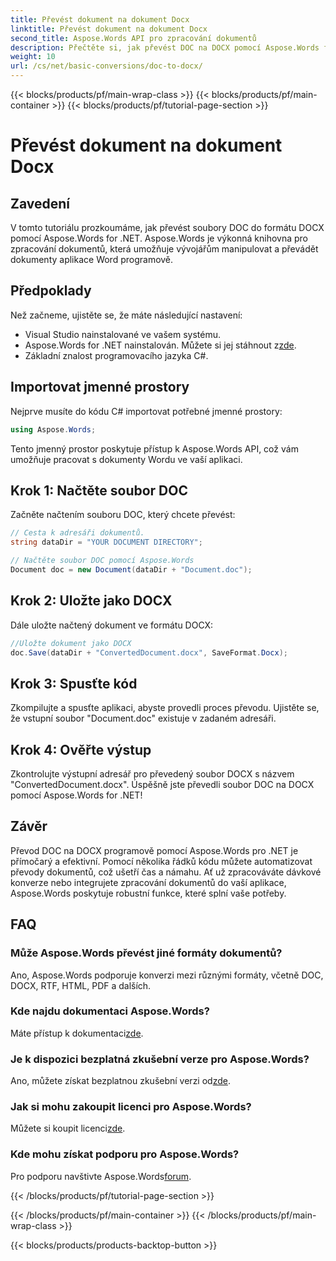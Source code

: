 ```yaml
---
title: Převést dokument na dokument Docx
linktitle: Převést dokument na dokument Docx
second_title: Aspose.Words API pro zpracování dokumentů
description: Přečtěte si, jak převést DOC na DOCX pomocí Aspose.Words for .NET. Podrobný průvodce s příklady kódu. Ideální pro vývojáře.
weight: 10
url: /cs/net/basic-conversions/doc-to-docx/
---
```


{{< blocks/products/pf/main-wrap-class >}}
{{< blocks/products/pf/main-container >}}
{{< blocks/products/pf/tutorial-page-section >}}

# Převést dokument na dokument Docx

## Zavedení

V tomto tutoriálu prozkoumáme, jak převést soubory DOC do formátu DOCX pomocí Aspose.Words for .NET. Aspose.Words je výkonná knihovna pro zpracování dokumentů, která umožňuje vývojářům manipulovat a převádět dokumenty aplikace Word programově.

## Předpoklady

Než začneme, ujistěte se, že máte následující nastavení:
- Visual Studio nainstalované ve vašem systému.
-  Aspose.Words for .NET nainstalován. Můžete si jej stáhnout z[zde](https://releases.aspose.com/words/net/).
- Základní znalost programovacího jazyka C#.

## Importovat jmenné prostory

Nejprve musíte do kódu C# importovat potřebné jmenné prostory:
```csharp
using Aspose.Words;
```

Tento jmenný prostor poskytuje přístup k Aspose.Words API, což vám umožňuje pracovat s dokumenty Wordu ve vaší aplikaci.

## Krok 1: Načtěte soubor DOC

Začněte načtením souboru DOC, který chcete převést:
```csharp
// Cesta k adresáři dokumentů.
string dataDir = "YOUR DOCUMENT DIRECTORY";

// Načtěte soubor DOC pomocí Aspose.Words
Document doc = new Document(dataDir + "Document.doc");
```

## Krok 2: Uložte jako DOCX

Dále uložte načtený dokument ve formátu DOCX:
```csharp
//Uložte dokument jako DOCX
doc.Save(dataDir + "ConvertedDocument.docx", SaveFormat.Docx);
```

## Krok 3: Spusťte kód

Zkompilujte a spusťte aplikaci, abyste provedli proces převodu. Ujistěte se, že vstupní soubor "Document.doc" existuje v zadaném adresáři.

## Krok 4: Ověřte výstup

Zkontrolujte výstupní adresář pro převedený soubor DOCX s názvem "ConvertedDocument.docx". Úspěšně jste převedli soubor DOC na DOCX pomocí Aspose.Words for .NET!

## Závěr

Převod DOC na DOCX programově pomocí Aspose.Words pro .NET je přímočarý a efektivní. Pomocí několika řádků kódu můžete automatizovat převody dokumentů, což ušetří čas a námahu. Ať už zpracováváte dávkové konverze nebo integrujete zpracování dokumentů do vaší aplikace, Aspose.Words poskytuje robustní funkce, které splní vaše potřeby.

## FAQ

### Může Aspose.Words převést jiné formáty dokumentů?
Ano, Aspose.Words podporuje konverzi mezi různými formáty, včetně DOC, DOCX, RTF, HTML, PDF a dalších.

### Kde najdu dokumentaci Aspose.Words?
 Máte přístup k dokumentaci[zde](https://reference.aspose.com/words/net/).

### Je k dispozici bezplatná zkušební verze pro Aspose.Words?
 Ano, můžete získat bezplatnou zkušební verzi od[zde](https://releases.aspose.com/).

### Jak si mohu zakoupit licenci pro Aspose.Words?
 Můžete si koupit licenci[zde](https://purchase.aspose.com/buy).

### Kde mohu získat podporu pro Aspose.Words?
 Pro podporu navštivte Aspose.Words[forum](https://forum.aspose.com/c/words/8).

{{< /blocks/products/pf/tutorial-page-section >}}

{{< /blocks/products/pf/main-container >}}
{{< /blocks/products/pf/main-wrap-class >}}

{{< blocks/products/products-backtop-button >}}
